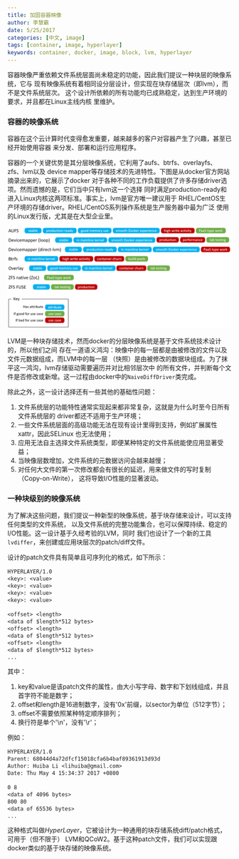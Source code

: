 ```yaml
---
title: 加固容器映像
author: 李慧霸
date: 5/25/2017
categories: [中文, image]
tags: [container, image, hyperlayer]
keywords: container, docker, image, block, lvm, hyperlayer
---
```


容器映像严重依赖文件系统层面尚未稳定的功能，因此我们提议一种块层的映像系统，它与
现有映像系统有着相同设分层设计，但实现在块存储层次（即lvm），而不是文件系统层次。
这个设计所依赖的所有功能均已成熟稳定，达到生产环境的要求，并且都在Linux主线内核
里维护。

<!--more-->

### 容器的映像系统

容器在这个云计算时代变得愈发重要，越来越多的客户对容器产生了兴趣，甚至已经开始使用容器
来分发、部署和运行应用程序。

容器的一个关键优势是其分层映像系统，它利用了aufs、btrfs、overlayfs、zfs、lvm以及
device mapper等存储技术的先进特性。下图是从docker官方网站摘录出来的，它展示了docker
对于各种不同的工作负载提供了许多存储driver选项。然而遗憾的是，它们当中只有lvm这一个选择
同时满足production-ready和进入Linux内核这两项标准。事实上，lvm是官方唯一建议用于
RHEL/CentOS生产环境的存储driver。RHEL/CentOS系列操作系统是生产服务器中最为广泛
使用的Linux发行版，尤其是在大型企业里。

![Storage Drivers](/images/driver-pros-cons.png)

LVM是一种块存储技术，然而docker的分层映像系统是基于文件系统技术设计的，所以他们之间
存在一道语义鸿沟：映像中的每一层都是由被修改的文件以及文件元数据组成，而LVM中的每一层
（快照）是由被修改的数据块组成。为了抹平这一鸿沟，lvm存储驱动需要遍历并对比相邻层次中
的所有文件，并判断每个文件是否修改或新增。这一过程由docker中的`NaiveDiffDriver`类完成。

除此之外，这一设计选择还有一些其他的基础性问题：

1. 文件系统层的功能特性通常实现起来都非常复杂，这就是为什么时至今日所有文件系统层的
driver都还不适用于生产环境；
2. 一些文件系统层面的高级功能无法在现有设计里得到支持，例如扩展属性xattr，因此SELinux
也无法使用；
3. 应用无法自主选择文件系统类型，即便某种特定的文件系统能使应用显著受益；
4. 当映像层数增加，文件系统的元数据访问会越来越慢；
5. 对任何大文件的第一次修改都会有很长的延迟，用来做文件的写时复制（Copy-on-Write），
这将导致I/O性能的显著波动。

### 一种块级别的映像系统

为了解决这些问题，我们提议一种新型的映像系统，基于块存储来设计，可以支持任何类型的文件系统，
以及文件系统的完整功能集合，也可以保障持续、稳定的I/O性能。这一设计基于久经考验的LVM，同时
我们也设计了一个新的工具`lvdiffer`，来创建或应用块层次的patch/diff文件。

设计的patch文件具有简单且可序列化的格式，如下所示：

```
HYPERLAYER/1.0
<key>: <value>
<key>: <value>
<key>: <value>
<key>: <value>

<offset> <length>
<data of $length*512 bytes>
<offset> <length>
<data of $length*512 bytes>
<offset> <length>
<data of $length*512 bytes>
...

```

其中：

1. key和value是该patch文件的属性，由大小写字母、数字和下划线组成，并且首字符不能是数字；
2. offset和length是16进制数字，没有'0x'前缀，以sector为单位（512字节）；
3. offset不需要依照某种特定顺序排列；
4. 换行符是单个'\n'，没有'\r'；

例如：

```
HYPERLAYER/1.0
Parent: 68044d4a72dfcf15018cfa6b4baf89361913d93d
Author: Huiba Li <lihuiba@gmail.com>
Date: Thu May 4 15:34:37 2017 +0800 

0 8
<data of 4096 bytes>
800 80
<data of 65536 bytes>
...
```

这种格式叫做*HyperLayer*，它被设计为一种通用的块存储系统diff/patch格式，可用于（但不限于）
LVM和QCoW2。基于这种patch文件，我们可以实现跟docker类似的基于块存储的映像系统。



